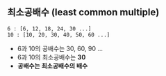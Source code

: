 ## 최소공배수 (least common multiple)

```
6 : [6, 12, 18, 24, 30 ...]
10 : [10, 20, 30, 40, 50, 60 ...]
```

* 6과 10의 공배수는 30, 60, 90 ...
* 6과 10의 최소공배수는 **30**
* **공배수는 최소공배수의 배수**
